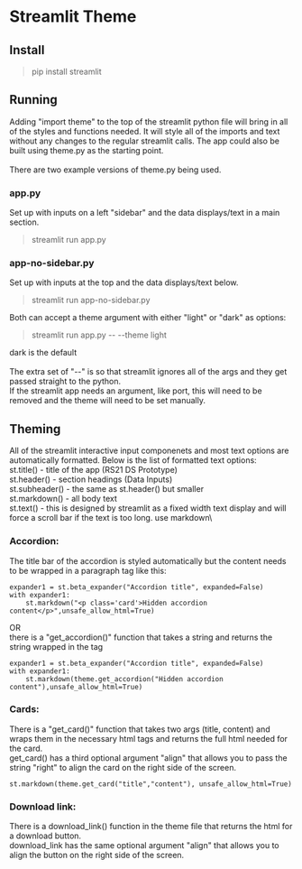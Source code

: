 # Streamlit Theme
## Install
> pip install streamlit

## Running
Adding "import theme" to the top of the streamlit python file will bring in all of the styles and functions needed. It will style all of the imports and text without any changes to the regular streamlit calls. The app could also be built using theme.py as the starting point.\
\
There are two example versions of theme.py being used.

### app.py 
Set up with inputs on a left "sidebar" and the data displays/text in a main section.
> streamlit run app.py

### app-no-sidebar.py 
Set up with inputs at the top and the data displays/text below.
> streamlit run app-no-sidebar.py

Both can accept a theme argument with either "light" or "dark" as options:
> streamlit run app.py -- --theme light

dark is the default\
\
The extra set of "--" is so that streamlit ignores all of the args and they get passed straight to the python.\
If the streamlit app needs an argument, like port, this will need to be removed and the theme will need to be set manually.

## Theming
All of the streamlit interactive input componenets and most text options are automatically formatted. Below is the list of formatted text options:\
st.title() - title of the app (RS21 DS Prototype)\
st.header() - section headings (Data Inputs)\
st.subheader() - the same as st.header() but smaller\
st.markdown() - all body text\
st.text() - this is designed by streamlit as a fixed width text display and will force a scroll bar if the text is too long. use markdown\

### Accordion:
The title bar of the accordion is styled automatically but the content needs to be wrapped in a paragraph tag like this:
```
expander1 = st.beta_expander("Accordion title", expanded=False)
with expander1:
    st.markdown("<p class='card'>Hidden accordion content</p>",unsafe_allow_html=True)
```
OR\
there is a "get_accordion()" function that takes a string and returns the string wrapped in the tag
```
expander1 = st.beta_expander("Accordion title", expanded=False)
with expander1:
    st.markdown(theme.get_accordion("Hidden accordion content"),unsafe_allow_html=True)
```

### Cards:
There is a "get_card()" function that takes two args (title, content) and wraps them in the necessary html tags and returns the full html needed for the card.\
get_card() has a third optional argument "align" that allows you to pass the string "right" to align the card on the right side of the screen.
```
st.markdown(theme.get_card("title","content"), unsafe_allow_html=True)
```

### Download link:
There is a download_link() function in the theme file that returns the html for a download button.\
download_link has the same optional argument "align" that allows you to align the button on the right side of the screen.
